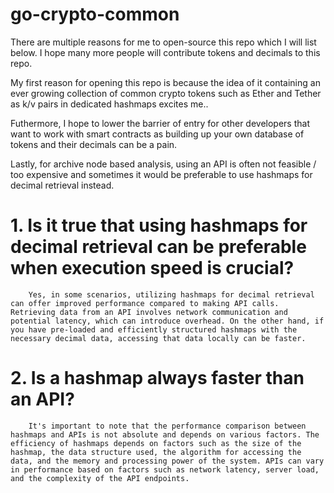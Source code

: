 # go-crypto-common
There are multiple reasons for me to open-source this repo which I will list below. I hope many more people will contribute tokens and decimals to this repo. 

My first reason for opening this repo is because the idea of it containing an ever growing collection of common crypto tokens such as Ether and Tether as k/v pairs in dedicated hashmaps excites me.. 

Futhermore, I hope to lower the barrier of entry for other developers that want to work with smart contracts as building up your own database of tokens and their decimals can be a pain.

Lastly, for archive node based analysis, using an API is often not feasible / too expensive and sometimes it would be preferable to use hashmaps for decimal retrieval instead. 

 # 1. Is it true that using hashmaps for decimal retrieval can be preferable when execution speed is crucial?

        Yes, in some scenarios, utilizing hashmaps for decimal retrieval can offer improved performance compared to making API calls. Retrieving data from an API involves network communication and potential latency, which can introduce overhead. On the other hand, if you have pre-loaded and efficiently structured hashmaps with the necessary decimal data, accessing that data locally can be faster.

# 2. Is a hashmap always faster than an API?
        
        It's important to note that the performance comparison between hashmaps and APIs is not absolute and depends on various factors. The efficiency of hashmaps depends on factors such as the size of the hashmap, the data structure used, the algorithm for accessing the data, and the memory and processing power of the system. APIs can vary in performance based on factors such as network latency, server load, and the complexity of the API endpoints.



